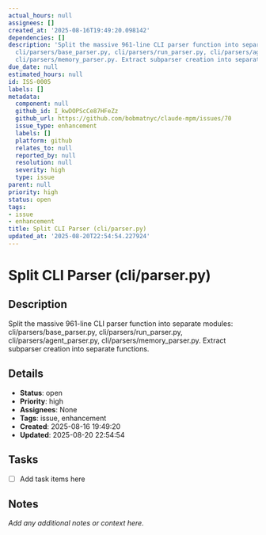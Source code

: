 ```yaml
---
actual_hours: null
assignees: []
created_at: '2025-08-16T19:49:20.098142'
dependencies: []
description: 'Split the massive 961-line CLI parser function into separate modules:
  cli/parsers/base_parser.py, cli/parsers/run_parser.py, cli/parsers/agent_parser.py,
  cli/parsers/memory_parser.py. Extract subparser creation into separate functions.'
due_date: null
estimated_hours: null
id: ISS-0005
labels: []
metadata:
  component: null
  github_id: I_kwDOPScCe87HFeZz
  github_url: https://github.com/bobmatnyc/claude-mpm/issues/70
  issue_type: enhancement
  labels: []
  platform: github
  relates_to: null
  reported_by: null
  resolution: null
  severity: high
  type: issue
parent: null
priority: high
status: open
tags:
- issue
- enhancement
title: Split CLI Parser (cli/parser.py)
updated_at: '2025-08-20T22:54:54.227924'
---
```


# Split CLI Parser (cli/parser.py)

## Description
Split the massive 961-line CLI parser function into separate modules: cli/parsers/base_parser.py, cli/parsers/run_parser.py, cli/parsers/agent_parser.py, cli/parsers/memory_parser.py. Extract subparser creation into separate functions.

## Details
- **Status**: open
- **Priority**: high
- **Assignees**: None
- **Tags**: issue, enhancement
- **Created**: 2025-08-16 19:49:20
- **Updated**: 2025-08-20 22:54:54

## Tasks
- [ ] Add task items here

## Notes
_Add any additional notes or context here._
